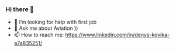 ### Hi there 👋

- 🤔 I’m looking for help with first job
- 💬 Ask me about Aviation ))
- 📫 How to reach me: https://www.linkedin.com/in/denys-kovika-a7a835251/ 

